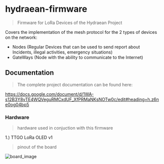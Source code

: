 # hydraean-firmware

> Firmware for LoRa Devices of the Hydraean Project

Covers the implementation of the mesh protocol for the 2 types of devices on the network:

- Nodes (Regular Devices that can be used to send report about Incidents, illegal activities, emergency situations)
- GateWays (Node with the ability to communicate to the Internet)


## Documentation
> The complete project documentation can be found here:

https://docs.google.com/document/d/1WA-s12B3Y8vTE4WQVeguRMCxdUF_XfPRMaNKsNOTw0c/edit#heading=h.z6ne0og04bp5


### Hardware
> hardware used in conjuction with this firmware

1.) TTGO LoRa OLED v1
> pinout of the board

![board_image](https://primalcortex.files.wordpress.com/2017/11/ttgolorapinout_v2.jpg)

